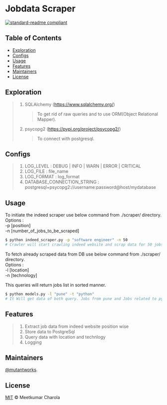 # Jobdata Scraper

[![standard-readme compliant](https://img.shields.io/badge/jobdata%20scraper-mutantworks-brightgreen.svg?style=flat-square)](https://github.com/mutantworks/jobdatascraper)



## Table of Contents

- [Exploration](#exploration)
- [Configs](#configs)
- [Usage](#usage)
- [Features](#features)
- [Maintainers](#maintainers)
- [License](#license)

## Exploration
> 1. SQLAlchemy (https://www.sqlalchemy.org/)
>    > To get rid of raw queries and to use ORM(Object Relational Mapper).
>    
> 2. psycopg2 (https://pypi.org/project/psycopg2/)
>    > To connect with postgresql.



## Configs
> 1. LOG_LEVEL : DEBUG | INFO | WARN | ERROR | CRITICAL
> 2. LOG_FILE : file_name
> 3. LOG_FORMAT : log_format
> 4. DATABASE_CONNECTION_STRING : postgresql+psycopg2://username:password@host/mydatabase

## Usage

To initiate the indeed scraper use below command from ./scraper/ directory. \
Options : \
-p [position] \
-n [number_of_jobs_to_be_scraped]

```sh
$ python indeed_scraper.py -p "software engineer" -n 50
# Crawler will start crawling indeed website and scrap data for 50 jobs for software engineer position 
```
To fetch already scraped data from DB use below command from ./scraper/ directory. \
Options : \
-l [location] \
-n [technology]

This queries will return jobs list in sorted manner.

```sh
$ python models.py -l "pune" -t "python"
# It Will get data of both query. Jobs from pune and Jobs related to python technology. 
```

## Features
> 1. Extract job data from indeed website position wise
> 2. Store data to PostgreSql
> 3. Query data with location and technlogy
> 4. Logging


## Maintainers

[@mutantworks](https://github.com/mutantworks).

## License

[MIT](LICENSE) © Meetkumar Charola
